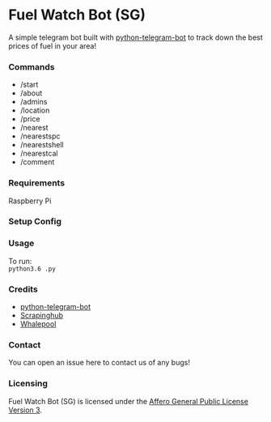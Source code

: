 # Fuel Watch Bot (SG)

A simple telegram bot built with [python-telegram-bot](https://github.com/python-telegram-bot/python-telegram-bot) to track down the best prices of fuel in your area!

### Commands 

- /start
- /about
- /admins
- /location
- /price
- /nearest
- /nearestspc
- /nearestshell
- /nearestcal
- /comment  

### Requirements
Raspberry Pi 

### Setup Config


### Usage
To run:  
`python3.6 .py`

### Credits
* [python-telegram-bot](https://github.com/python-telegram-bot/python-telegram-bot)
* [Scrapinghub](https://scrapinghub.com/)
* [Whalepool](https://github.com/Whalepool)


### Contact
You can open an issue here to contact us of any bugs!

### Licensing
Fuel Watch Bot (SG) is licensed under the [Affero General Public License Version 3](LICENSE).
